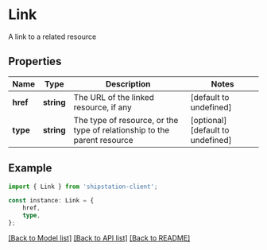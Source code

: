 # Link

A link to a related resource

## Properties

Name | Type | Description | Notes
------------ | ------------- | ------------- | -------------
**href** | **string** | The URL of the linked resource, if any | [default to undefined]
**type** | **string** | The type of resource, or the type of relationship to the parent resource | [optional] [default to undefined]

## Example

```typescript
import { Link } from 'shipstation-client';

const instance: Link = {
    href,
    type,
};
```

[[Back to Model list]](../README.md#documentation-for-models) [[Back to API list]](../README.md#documentation-for-api-endpoints) [[Back to README]](../README.md)
